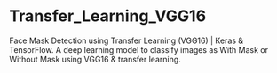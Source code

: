 # Transfer_Learning_VGG16
Face Mask Detection using Transfer Learning (VGG16) | Keras &amp; TensorFlow. A deep learning model to classify images as With Mask or Without Mask using VGG16 &amp; transfer learning.
